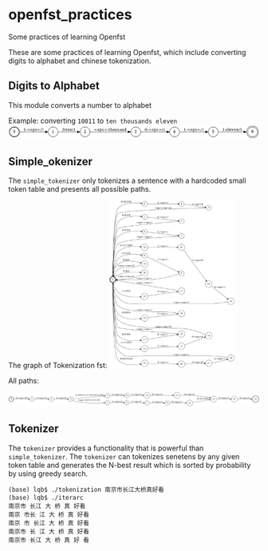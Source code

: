 # openfst_practices
Some practices of learning Openfst

These are some practices of learning Openfst, which include converting digits to alphabet and chinese tokenization.

## Digits to Alphabet

This module converts a number to alphabet

Example: converting `10011` to `ten thousands eleven`
<img src="./digit2alphabet/imgs/res.png">

## Simple_okenizer

The `simple_tokenizer` only tokenizes a sentence with a hardcoded small token table and presents all possible paths.

The graph of Tokenization fst:
<img src="./simple_tokenizer/imgs/tokenization.png" width="50%">

All paths:

<img src="./simple_tokenizer/imgs/result.png" >

## Tokenizer

The `tokenizer` provides a functionality that is powerful than `simple_tokenizer`. The `tokenizer` can tokenizes senetens by any given token table and generates the N-best result which is sorted by probability by using greedy search.

```console
(base) lqb$ ./tokenization 南京市长江大桥真好看
(base) lqb$ ./iterarc
南京市 长江 大 桥 真 好看 
南京 市长 江 大 桥 真 好看 
南京 市 长江 大 桥 真 好看 
南京市 长 江 大 桥 真 好看 
南京市 长江 大 桥 真 好 看 
```
